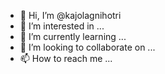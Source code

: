- 👋 Hi, I’m @kajolagnihotri
- 👀 I’m interested in ...
- 🌱 I’m currently learning ...
- 💞️ I’m looking to collaborate on ...
- 📫 How to reach me ...

<!---
kajolagnihotri/kajolagnihotri is a ✨ special ✨ repository because its `README.md` (this file) appears on your GitHub profile.
You can click the Preview link to take a look at your changes.
--->
